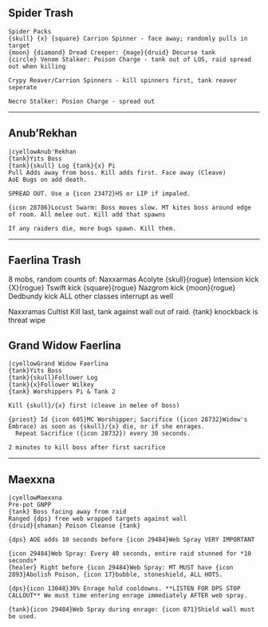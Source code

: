 ## Spider Trash

```
Spider Packs
{skull} {x} {square} Carrion Spinner - face away; randomly pulls in target
{moon} {diamond} Dread Creeper: {mage}{druid} Decurse tank
{circle} Venom Stalker: Poison Charge - tank out of LOS, raid spread out when killing

Crypy Reaver/Carrion Spinners - kill spinners first, tank reaver seperate

Necro Stalker: Posion Charge - spread out

```

_____

## Anub’Rekhan

```
|cyellowAnub'Rekhan
{tank}Yits Boss
{tank}{skull} Log {tank}{x} Pi
Pull Adds away from boss. Kill adds first. Face away (Cleave)
AoE Bugs on add death.

SPREAD OUT. Use a {icon 23472}HS or LIP if impaled.

{icon 28786}Locust Swarm: Boss moves slow. MT kites boss around edge of room. All melee out. Kill add that spawns

If any raiders die, more bugs spawn. Kill them.
```
_____

## Faerlina Trash
8 mobs, random counts of:
Naxxarmas Acolyte
{skull}{rogue} Intension kick
{X}{rogue} Tswift kick
{square}{rogue} Nazgrom kick
{moon}{rogue} Dedbundy kick
ALL other classes interrupt as well

Naxxramas Cultist
Kill last, tank against wall out of raid. {tank} knockback is threat wipe

## Grand Widow Faerlina

```
|cyellowGrand Widow Faerlina
{tank}Yits Boss
{tank}{skull}Follower Log
{tank}{x}Follower Wilkey
{tank} Worshippers Pi & Tank 2

Kill {skull}/{x} first (cleave in melee of boss)

{priest} Id {icon 605}MC Worshipper; Sacrifice ({icon 28732}Widow's Embrace) as soon as {skull}/{x} die, or if she enrages.
  Repeat Sacrifice ({icon 28732}) every 30 seconds.

2 minutes to kill boss after first sacrifice
```

_____

## Maexxna

```
|cyellowMaexxna
Pre-pot GNPP
{tank} Boss facing away from raid
Ranged {dps} free web wrapped targets against wall
{druid}{shaman} Poison Cleanse {tank}

{dps} AOE adds 10 seconds before {icon 29484}Web Spray VERY IMPORTANT

{icon 29484}Web Spray: Every 40 seconds, entire raid stunned for *10 seconds*
{healer} Right before {icon 29484}Web Spray: MT MUST have {icon 2893}Abolish Poison, {icon 17}bubble, stoneshield, ALL HOTS.

{dps}{icon 13048}30% Enrage hold cooldowns. **LISTEN FOR DPS STOP CALLOUT** We must time entering enrage immediately AFTER web spray.

{tank}{icon 29484}Web Spray during enrage: {icon 871}Shield wall must be used.
```

